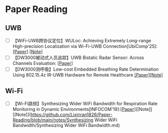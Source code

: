 # Paper Reading

## UWB

- [ ] 【WiFi-UWB跨协议定位】WULoc: Achieving Extremely Long-range High-precision Localization via Wi-Fi-UWB Connection[UbiComp'25]: [[Paper](https://dl.acm.org/doi/pdf/10.1145/3712282)] [[Note](https://github.com/Lixinran1826/Paper-Reading/blob/main/notes/WULoc/WULoc.md)]
- [ ] 【DW3000被动式人员追踪】UWB Bistatic Radar Sensor: Across Channels Evaluation: [[Paper](https://ieeexplore.ieee.org/stamp/stamp.jsp?tp=&arnumber=10225656)] 
- [ ] 【DW3000测呼吸】Low-cost Embedded Breathing Rate Determination Using 802.15.4z IR-UWB Hardware for Remote Healthcare [[Paper]](https://arxiv.org/pdf/2504.03772)[[Note]]()

## Wi-Fi

- [ ] 【Wi-Fi跳频】Synthesizing Wider WiFi Bandwidth for Respiration Rate Monitoring in Dynamic Environments[INFOCOM'19]:[[Paper](https://ieeexplore.ieee.org/abstract/document/8737553/)][[Note]][[Note]](https://github.com/Lixinran1826/Paper-Reading/blob/main/notes/Synthesizing Wider WiFi Bandwidth/Synthesizing Wider WiFi Bandwidth.md)

